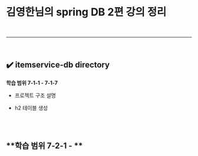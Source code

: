 # 김영한님의 spring DB 2편 강의 정리
<br>
<hr>
<br>

## ✔️ itemservice-db directory
**학습 범위 7-1-1 - 7-1-7**
- 프로젝트 구조 설명

- h2 테이블 생성
<br>
<br>

**학습 범위 7-2-1 - **
- 
